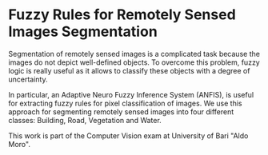 # Fuzzy Rules for Remotely Sensed Images Segmentation

Segmentation of remotely sensed images is a complicated task because the images do not depict well-defined objects.
To overcome this problem, fuzzy logic is really useful as it allows to classify these objects with a degree of uncertainty. 

In particular, an Adaptive Neuro Fuzzy Inference System (ANFIS), is useful for extracting fuzzy rules for pixel classification of images. 
We use this approach for segmenting remotely sensed images into four different classes: Building, Road, Vegetation and Water.

This work is part of the Computer Vision exam at University of Bari "Aldo Moro".
